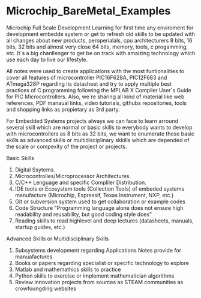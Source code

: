 # Microchip_BareMetal_Examples
 Microchip Full Scale Development
Learning for first time any enviroment for development embedde system or get to refresh old skills to be updated with all changes about new products, peroperialals, cpu architecturers 8 bits, 16 bits, 32 bits and almost very close 64 bits, memory, tools, c progamming, etc. It´s a big chanllenger to get be on track with amaizing technology which use each day to live our lifestyle. 

All notes were used to create applications with the most funtionalities to cover all features of microcontroller PIC16F628A, PIC12F683 and ATmega328P regarding its datasheet and try to apply multiple best practices of C programming following the MPLAB X Compiler User´s Guide for PIC Microcontrollers. Also, we´re sharing all kind of material like web references, PDF manaual links, video tutorials, githubs repositories, tools and shopping links as propietary as 3rd party.

For Embedded Systems projects always we can face to learn arround several skill which are normal or basic skills to everybody wants to develop with microcontrollers as 8 bits as 32 bits, we want to enumerate these basic skills as advanced skills or multidisciplinary skkills which are depended of the scale or compexity of the project or projects.

Basic Skills
1) Digital Ssytems.
2) Microcontrolles/Microprocessor Architectures. 
3) C/C++ Lenguage and specific Compliler Distribution.
4) IDE tools or Ecosystem tools (Collection Tools) of embeded systems manufacture (Microchip, Espressif, Texas Instrument, NXP, etc.) 
5) Git or subversion system used to get collaboration or example codes
6) Code Structure "Programming language alone does not ensure high readability and reusability, but good coding style does"
7) Reading skills to read highlevel and deep lectures (datasheets, manuals, startup guides, etc.)

Advanced Skills or Multidisciplinary Skills
1) Subsystems development regarding Applications Notes provide for manuafactures.
2) Books or papers regarding specialist or specific technology to explore
3) Matlab and mathemathics skills to practice
4) Python skills to exercise or implement mathematician algorithms
5) Review innovation projects from sources as STEAM communities as crowfoungding websites

  
